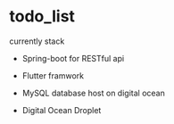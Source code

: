 # todo_list

currently stack

- Spring-boot for RESTful api

- Flutter framwork

- MySQL database host on digital ocean

- Digital Ocean Droplet
